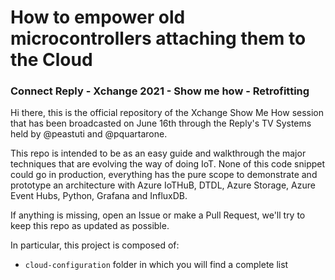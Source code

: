 # How to empower old microcontrollers attaching them to the Cloud
### Connect Reply - Xchange 2021 - Show me how - Retrofitting

Hi there, this is the official repository of the Xchange Show Me How session that has been broadcasted on June 16th through the Reply's TV Systems held by @peastuti and @pquartarone.

This repo is intended to be as an easy guide and walkthrough the major techniques that are evolving the way of doing IoT. None of this code snippet could go in production, everything has the pure scope to demonstrate and prototype an architecture with Azure IoTHuB, DTDL, Azure Storage, Azure Event Hubs, Python, Grafana and InfluxDB.

If anything is missing, open an Issue or make a Pull Request, we'll try to keep this repo as updated as possible.

In particular, this project is composed of:
- `cloud-configuration` folder in which you will find a complete list
